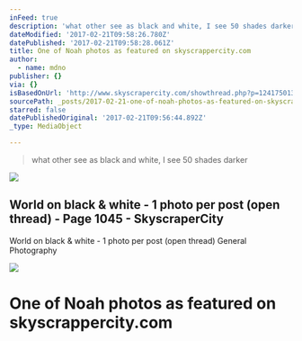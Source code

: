 ```yaml
---
inFeed: true
description: 'what other see as black and white, I see 50 shades darker'
dateModified: '2017-02-21T09:58:26.780Z'
datePublished: '2017-02-21T09:58:28.061Z'
title: One of Noah photos as featured on skyscrappercity.com
author:
  - name: mdno
publisher: {}
via: {}
isBasedOnUrl: 'http://www.skyscrapercity.com/showthread.php?p=124175013'
sourcePath: _posts/2017-02-21-one-of-noah-photos-as-featured-on-skyscrappercitycom.md
starred: false
datePublishedOriginal: '2017-02-21T09:56:44.892Z'
_type: MediaObject

---
```

> what other see as black and white, I see 50 shades darker

<article style=""><img src="https://imgflo.herokuapp.com/graph/2b2431f8e7ba7b0/f89f6caf56748459c53c5fae26ab1b0c/noop.jpg?input=https%3A%2F%2Fc1.staticflickr.com%2F9%2F8585%2F16053973697_09d741b2d5_b.jpg" /><h1>World on black &amp; white - 1 photo per post (open thread) - Page 1045 - SkyscraperCity</h1><p>World on black &amp; white - 1 photo per post (open thread) General Photography</p></article>

![](https://imgflo.herokuapp.com/graph/2b2431f8e7ba7b0/8759a9301eb0f881638d6829a40e49e6/noop.jpg?input=https%3A%2F%2Ffarm9.staticflickr.com%2F8614%2F15554905843_de3b8a0770_b.jpg)

# One of Noah photos as featured on skyscrappercity.com